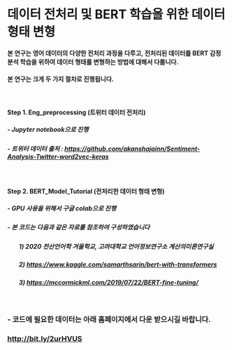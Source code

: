 # 데이터 전처리 및 BERT 학습을 위한 데이터 형태 변형 

#### 본 연구는 영어 데이터의 다양한 전처리 과정을 다루고, 전처리된 데이터를 BERT 감정 분석 학습을 위하여 데이터 형태를 변형하는 방법에 대해서 다룹니다. 

#### 본 연구는 크게 두 가지 절차로 진행됩니다. 
&nbsp;&nbsp;&nbsp;&nbsp;&nbsp;&nbsp;&nbsp;&nbsp;

#### Step 1. Eng_preprocessing (트위터 데이터 전처리)  

##### - Jupyter notebook으로 진행
##### - 트위터 데이터 출처 : https://github.com/akanshajainn/Sentiment-Analysis-Twitter-word2vec-keras

&nbsp;&nbsp;&nbsp;&nbsp;&nbsp;&nbsp;&nbsp;&nbsp;
#### Step 2. BERT_Model_Tutorial (전처리한 데이터 형태 변형)

##### - GPU 사용을 위해서 구글 colab으로 진행 

##### - 본 코드는 다음과 같은 자료를 참조하여 구성하였습니다

#####  &nbsp;&nbsp;&nbsp;&nbsp;&nbsp;&nbsp;&nbsp;&nbsp;1) 2020 전산언어학 겨울학교, 고려대학교 언어정보연구소 계산의미론연구실

##### &nbsp;&nbsp;&nbsp;&nbsp;&nbsp;&nbsp;&nbsp;&nbsp;2) https://www.kaggle.com/samarthsarin/bert-with-transformers

##### &nbsp;&nbsp;&nbsp;&nbsp;&nbsp;&nbsp;&nbsp;&nbsp;3) https://mccormickml.com/2019/07/22/BERT-fine-tuning/


&nbsp;
&nbsp;
&nbsp;


### - 코드에 필요한 데이터는 아래 홈페이지에서 다운 받으시길 바랍니다. 
### 	http://bit.ly/2urHVUS
